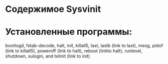  
 # Содержимое Sysvinit #
 
 # Установленные программы: #
   bootlogd, 
   fstab-decode, 
   halt, 
   init, 
 killall5, 
 last, 
 lastb (link to last),
 mesg, 
 pidof (link to killall5), 
 poweroff (link to halt), 
 reboot (linkto halt), 
 runlevel, 
 shutdown, 
 sulogin, and 
 telinit (link to init)
